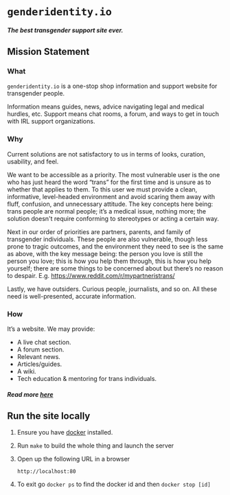 # `genderidentity.io`

##### *The best transgender support site ever.*

## Mission Statement

### What

`genderidentity.io` is a one-stop shop information and support website for transgender people.
 
Information means guides, news, advice navigating legal and medical hurdles, etc. Support means chat rooms, a forum, and ways to get in touch with IRL support organizations.

### Why

Current solutions are not satisfactory to us in terms of looks, curation, usability, and feel.

We want to be accessible as a priority. The most vulnerable user is the one who has just heard the word “trans” for the first time and is unsure as to whether that applies to them. To this user we must provide a clean, informative, level-headed environment and avoid scaring them away with fluff, confusion, and unnecessary attitude. The key concepts here being: trans people are normal people; it’s a medical issue, nothing more; the solution doesn't require conforming to stereotypes or acting a certain way.
 
Next in our order of priorities are partners, parents, and family of transgender individuals. These people are also vulnerable, though less prone to tragic outcomes, and the environment they need to see is the same as above, with the key message being: the person you love is still the person you love; this is how you help them through, this is how you help yourself; there are some things to be concerned about but there’s no reason to despair. E.g. https://www.reddit.com/r/mypartneristrans/
 
Lastly, we have outsiders. Curious people, journalists, and so on. All these need is well-presented, accurate information.

### How

It’s a website. We may provide:

- A live chat section.
- A forum section.
- Relevant news.
- Articles/guides.
- A wiki.
- Tech education & mentoring for trans individuals.

##### Read more [here](docs/about.md)

## Run the site locally

 1. Ensure you have [docker](https://www.docker.com/community-edition) installed.

 2. Run `make` to build the whole thing and launch the server

 3. Open up the following URL in a browser

        http://localhost:80

 4. To exit go `docker ps` to find the docker id and then `docker stop [id]`

